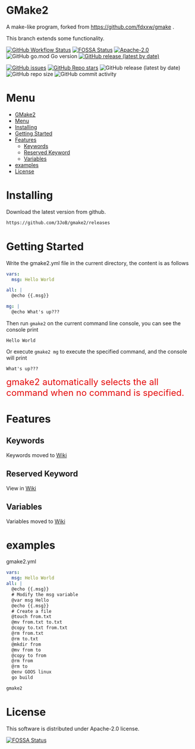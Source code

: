 # GMake2
A make-like program, forked from https://github.com/fdxxw/gmake .

This branch extends some functionality.

[![GitHub Workflow Status](https://img.shields.io/github/actions/workflow/status/3JoB/gmake2/codeql.yml?label=CodeQL%20Scanner&style=flat-square)](https://github.com/3JoB/gmake2/actions)
[![FOSSA Status](https://app.fossa.com/api/projects/git%2Bgithub.com%2F3JoB%2Fgmake2.svg?type=smail)](https://app.fossa.com/projects/git%2Bgithub.com%2F3JoB%2Fgmake2?ref=badge_smail)
[![Apache-2.0](https://img.shields.io/github/license/3JoB/gmake2?style=flat-square)](https://github.com/3JoB/gmake2/blob/master/LICENSE)
![GitHub go.mod Go version](https://img.shields.io/github/go-mod/go-version/3JoB/gmake2?label=Go%20Version&style=flat-square)
[![GitHub release (latest by date)](https://img.shields.io/github/v/release/3JoB/gmake2?label=Release%20Version&style=flat-square)](https://github.com/3JoB/gmake2/release)

[![GitHub issues](https://img.shields.io/github/issues/3JoB/gmake2?label=GMake2%20Issues&style=flat-square)](https://github.com/3JoB/gmake2/issues)
[![GitHub Repo stars](https://img.shields.io/github/stars/3JoB/gmake2?label=Stars&style=flat-square)](https://github.com/3JoB/gmake2/stargazers)
![GitHub release (latest by date)](https://img.shields.io/github/downloads/3JoB/gmake2/latest/total?label=Downloads%40Latest&style=flat-square)
![GitHub repo size](https://img.shields.io/github/repo-size/3JoB/gmake2?style=flat-square)
![GitHub commit activity](https://img.shields.io/github/commit-activity/m/3JoB/gmake2?style=flat-square)


# Menu

- [GMake2](#gmake2)
- [Menu](#menu)
- [Installing](#installing)
- [Getting Started](#getting-started)
- [Features](#features)
  - [Keywords](#keywords)
  - [Reserved Keyword](#reserved-keyword)
  - [Variables](#variables)
- [examples](#examples)
- [License](#license)

# Installing

Download the latest version from github.


```sh
https://github.com/3JoB/gmake2/releases
```

# Getting Started

Write the gmake2.yml file in the current directory, the content is as follows

```yml
vars:
  msg: Hello World

all: |
  @echo {{.msg}}

mg: |
  @echo What's up???
```

Then run `gmake2` on the current command line console, you can see the console print

```
Hello World
```

Or execute `gmake2 mg` to execute the specified command, and the console will print
```
What's up???
```
<font color=#e40d0d size=5>gmake2 automatically selects the all command when no command is specified.</font>
<br>

# Features

## Keywords

Keywords moved to [Wiki](wiki/Keyword.md)

## Reserved Keyword
View in [Wiki](wiki/Reserved_Keyword.md)


## Variables
Variables moved to [Wiki](wiki/variables.md)


# examples

gmake2.yml

```yml
vars:
  msg: Hello World
all: |
  @echo {{.msg}}
  # Modify the msg variable
  @var msg Hello
  @echo {{.msg}}
  # Create a file
  @touch from.txt
  @mv from.txt to.txt
  @copy to.txt from.txt
  @rm from.txt
  @rm to.txt
  @mkdir from
  @mv from to
  @copy to from
  @rm from
  @rm to
  @env GOOS linux
  go build
```

```sh
gmake2
```

# License
This software is distributed under Apache-2.0 license.

[![FOSSA Status](https://app.fossa.com/api/projects/git%2Bgithub.com%2F3JoB%2Fgmake2.svg?type=large)](https://app.fossa.com/projects/git%2Bgithub.com%2F3JoB%2Fgmake2?ref=badge_large)
